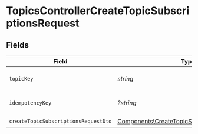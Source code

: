 # TopicsControllerCreateTopicSubscriptionsRequest


## Fields

| Field                                                                                                          | Type                                                                                                           | Required                                                                                                       | Description                                                                                                    |
| -------------------------------------------------------------------------------------------------------------- | -------------------------------------------------------------------------------------------------------------- | -------------------------------------------------------------------------------------------------------------- | -------------------------------------------------------------------------------------------------------------- |
| `topicKey`                                                                                                     | *string*                                                                                                       | :heavy_check_mark:                                                                                             | The key identifier of the topic                                                                                |
| `idempotencyKey`                                                                                               | *?string*                                                                                                      | :heavy_minus_sign:                                                                                             | A header for idempotency purposes                                                                              |
| `createTopicSubscriptionsRequestDto`                                                                           | [Components\CreateTopicSubscriptionsRequestDto](../../Models/Components/CreateTopicSubscriptionsRequestDto.md) | :heavy_check_mark:                                                                                             | N/A                                                                                                            |